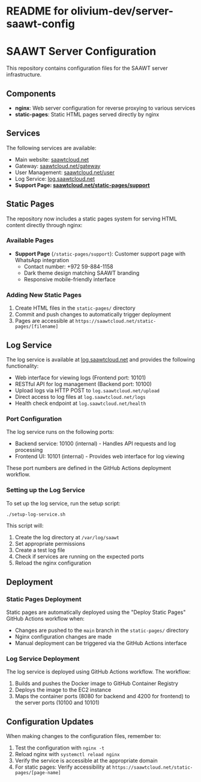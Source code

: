 # README for olivium-dev/server-saawt-config

# SAAWT Server Configuration

This repository contains configuration files for the SAAWT server infrastructure.

## Components

- **nginx**: Web server configuration for reverse proxying to various services
- **static-pages**: Static HTML pages served directly by nginx

## Services

The following services are available:

- Main website: [saawtcloud.net](https://saawtcloud.net)
- Gateway: [saawtcloud.net/gateway](https://saawtcloud.net/gateway)
- User Management: [saawtcloud.net/user](https://saawtcloud.net/user)
- Log Service: [log.saawtcloud.net](https://log.saawtcloud.net)
- **Support Page: [saawtcloud.net/static-pages/support](https://saawtcloud.net/static-pages/support)**

## Static Pages

The repository now includes a static pages system for serving HTML content directly through nginx:

### Available Pages

- **Support Page** (`/static-pages/support`): Customer support page with WhatsApp integration
  - Contact number: +972 59-884-1158
  - Dark theme design matching SAAWT branding
  - Responsive mobile-friendly interface

### Adding New Static Pages

1. Create HTML files in the `static-pages/` directory
2. Commit and push changes to automatically trigger deployment
3. Pages are accessible at `https://saawtcloud.net/static-pages/[filename]`

## Log Service

The log service is available at [log.saawtcloud.net](https://log.saawtcloud.net) and provides the following functionality:

- Web interface for viewing logs (Frontend port: 10101)
- RESTful API for log management (Backend port: 10100)
- Upload logs via HTTP POST to `log.saawtcloud.net/upload`
- Direct access to log files at `log.saawtcloud.net/logs`
- Health check endpoint at `log.saawtcloud.net/health`

### Port Configuration

The log service runs on the following ports:

- Backend service: 10100 (internal) - Handles API requests and log processing
- Frontend UI: 10101 (internal) - Provides web interface for log viewing

These port numbers are defined in the GitHub Actions deployment workflow.

### Setting up the Log Service

To set up the log service, run the setup script:

```bash
./setup-log-service.sh
```

This script will:
1. Create the log directory at `/var/log/saawt`
2. Set appropriate permissions
3. Create a test log file
4. Check if services are running on the expected ports
5. Reload the nginx configuration

## Deployment

### Static Pages Deployment

Static pages are automatically deployed using the "Deploy Static Pages" GitHub Actions workflow when:
- Changes are pushed to the `main` branch in the `static-pages/` directory
- Nginx configuration changes are made
- Manual deployment can be triggered via the GitHub Actions interface

### Log Service Deployment

The log service is deployed using GitHub Actions workflow. The workflow:

1. Builds and pushes the Docker image to GitHub Container Registry
2. Deploys the image to the EC2 instance
3. Maps the container ports (8080 for backend and 4200 for frontend) to the server ports (10100 and 10101)

## Configuration Updates

When making changes to the configuration files, remember to:

1. Test the configuration with `nginx -t`
2. Reload nginx with `systemctl reload nginx`
3. Verify the service is accessible at the appropriate domain
4. For static pages: Verify accessibility at `https://saawtcloud.net/static-pages/[page-name]`